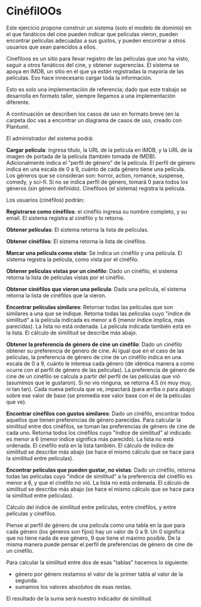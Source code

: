 # CinéfilOOs

Este ejercicio propone construir un sistema (solo el modelo de dominio) en el que fanáticos del cine pueden indicar que películas vieron, pueden encontrar películas adecuadas a sus gustos, y pueden encontrar a otros usuarios que sean parecidos a ellos. 

Cinefiloos es un sitio para llevar registro de las películas que uno ha visto, seguir a otros fanáticos del cine, y obtener sugerencias. El sistema se apoya en IMDB, un sitio en el que ya están registradas la mayoría de las películas. Eso hace innecesario cargar toda la información. 

Esto es solo una implementación de referencia; dado que este trabajo se desarrolla en formato taller, siempre llegamos a una implementación diferente. 

A continuación se describen los casos de uso en formato breve (en la carpeta doc vas a encontrar un diagrama de casos de uso, creado con Plantuml.

El administrador del sistema podrá:

**Cargar película**: ingresa título, la URL de la película en IMDB, y la URL de la imagen de portada de la película (también tomada de IMDB). Adicionalmente indica el "perfil de género" de la película. El perfil de género indica en una escala de 0 a 9, cuánto de cada género tiene una película. Los géneros que se consideran son: horror, action, romance, suspense, comedy, y sci-fi. Si no se indica perfil de género, tomará 0 para todos los géneros (sin género definido). Cinefiloos (el sistema) registra la pelicula.

Los usuarios (cinéfilos) podrán:

**Registrarse como cinéfilos**: el cinéfilo ingresa su nombre completo, y su email. El sistema registra al cinéfilo y lo retorna.

**Obtener películas**: El sistema retorna la lista de películas.

**Obtener cinéfilos**: El sistema retorna la lista de cinéfilos.

**Marcar una película como vista**: Se indica un cinéfilo y una película. El sistema registra la película, como vista por el cinéfilo.

**Obtener películas vistas por un cinéfilo**: Dado un cinéfilo, el sistema retorna la lista de películas vistas por el cinéfilo.

**Obtener cinéfilos que vieron una película**: Dada una película, el sistema retorna la lista de cinéfilos que la vieron.

**Encontrar películas similares**: Retornar todas las películas que son similares a una que se indique. Retorna todas las películas cuyo "índice de similitud" a la película indicada es menor a 6 (menor índice implica, más parecidas). La lista no está ordenada. La película indicada también está en la lista. El cálculo de similitud se describe más abajo.

**Obtener la preferencia de género de cine un cinéfilo**: Dado un cinéfilo obtener su preferencia de genero de cine. Al igual que en el caso de las películas, la preferencia de género de cine de un cinéfilo indica en una escala de 0 a 9, cuánto le interesa cada género (de idéntica manera a como ocurre con el perfil de género de las peliculas). La preferencia de género de cine de un cinéfilo se calcula a partir del perfil de las películas que vió (asumimos que le gustaron). Si no vio ninguna, se retorna 4.5 (ni muy muy, ni tan tan). Cada nueva película que ve, impactará  (para arriba o para abajo) sobre ese valor de base (se promedia ese valor base con el de la películas que ve).

**Encontrar cinéfilos con gustos similares**: Dado un cinéfilo, encontrar todos aquellos que tienen preferencias de género parecidas. Para calcular la similitud entre dos cinéfilos, se toman las preferencias de género de cine de cada uno. Retorna todos los cinéfilos cuyo "índice de similitud" al indicado es menor a 6 (menor índice significa más parecido). La lista no está ordenada. El cinéfilo está en la lista también.  El cálculo de índice de similitud se describe más abajo (se hace el mismo cálculo que se hace para la similitud entre películas).

**Encontrar películas que pueden gustar, no vistas**: Dado un cinéfilo, retorna todas las películas cuyo "índice de similitud" a la preferencia del cinéfilo es menor a 6, y que el cinéfilo no vió. La lista no está ordenada. El cálculo de similitud se describe más abajo (se hace el mismo cálculo que se hace para la similitud entre películas).

Cálculo del índice de similitud entre películas, entre cinéfilos, y entre películas y cinéfilos.

Piense al perfil de género de una película como una tabla en la que para cada género (los géneros son fijos) hay un valor de 0 a 9. Un 0 significa que no tiene nada de ese género, 9 que tiene el máximo posible. De la misma manera puede pensar el perfil de preferencias de género de cine de un cinéfilo.

Para calcular la similitud entre dos de esas "tablas" hacemos lo siguiente:
* género por género restamos el valor de la primer tabla al valor de la segunda.
* sumamos los valores absolutos de esas restas.

El resultado de la suma será nuestro indicador de similitud.  



